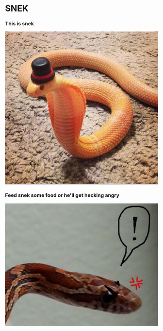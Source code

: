 # SNEK

### This is snek  
![](img/snek.jpg)
### Feed snek some food or he'll get hecking angry
![](img/angrysnek.jpg)  
